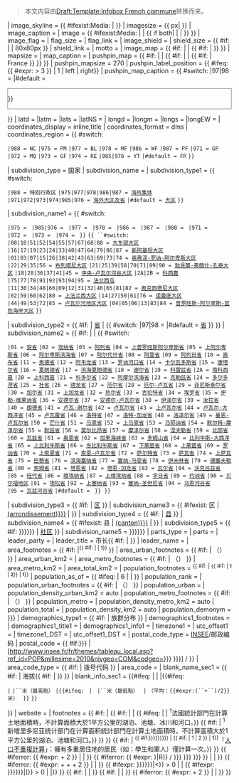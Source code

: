 > 本文内容由[Draft:Template:Infobox French commune](https://zh.wikipedia.org/wiki/Draft:Template:Infobox_French_commune)转换而来。


| image_skyline = {{ \#ifexist:Media: |  }} | imagesize = {{ px| }} | image_caption =  | image = {{ \#ifexist:Media: | |  {{ if both|  |  |
 }} }} | image_flag =  | flag_size =  | flag_link =  | image_shield =  | shield_size = {{ \#if:  |  | 80x80px }} | shield_link =  | motto =  | image_map = {{ \#if:  |  | {{ \#if:  |  }} }} | mapsize =  | map_caption =  | pushpin_map = {{ \#if:  | | {{ \#if:  | | {{ \#if:  | France }} }} }} | pushpin_mapsize = 270 | pushpin_label_position = {{ \#ifeq: {{ \#expr:  \> 3 }} | 1 | left | right}} | pushpin_map_caption = {{ \#switch:  |97|98 = |\#default = </small>

</td>

</tr>

<tr class="mergedrow">

<td colspan=2 align="center">

<div style="border:1px solid grey;">

}}

</div>

}} | latd =  |latm = |lats = |latNS = | longd =  |longm = |longs = |longEW = | coordinates_display = inline,title | coordinates_format = dms | coordinates_region = {{ \#switch:

`|988 = NC`
`|975 = PM`
`|977 = BL`
`|978 = MF`
`|986 = WF`
`|987 = PF`
`|971 = GP`
`|972 = MQ`
`|973 = GF`
`|974 = RE`
`|985|976 = YT`
`|#default = FR`
`}}`

| subdivision_type = 国家 | subdivision_name =  | subdivision_type1 = {{ \#switch:

`|988 = 特别行政区`
`|975|977|978|986|987 = `[`海外集体`](../Page/海外集体.md "wikilink")
`|971|972|973|974|985|976 = `[`海外大区及省`](../Page/海外省.md "wikilink")
`|#default = `[`大区`](../Page/法国大区.md "wikilink")
`}}`

| subdivision_name1 = {{ \#switch:

`|975 = `
`|985|976 = `
`|977 = `
`|978 = `
`|986 = `
`|987 = `
`|988 = `
`|971 = `
`|972 = `
`|973 = `
`|974 = `
`}}`
`{{ ``#switch: `
`|08|10|51|52|54|55|57|67|68|88 = `[`大东部大区`](https://zh.wikipedia.org/wiki/大东部大区 "wikilink")
`|16|17|19|23|24|33|40|47|64|79|86|87 = `[`新阿基坦大区`](https://zh.wikipedia.org/wiki/新阿基坦大区 "wikilink")
`|01|03|07|15|26|38|42|43|63|69|73|74 = `[`奥弗涅-罗讷-阿尔卑斯大区`](https://zh.wikipedia.org/wiki/奥弗涅-罗纳-阿尔卑斯大区 "wikilink")
`|22|29|35|56 = `[`布列塔尼大区`](https://zh.wikipedia.org/wiki/布列塔尼大区 "wikilink")
`|21|25|39|58|70|71|89|90 = `[`勃艮第-弗朗什-孔泰大区`](https://zh.wikipedia.org/wiki/勃艮第-弗朗什-孔泰大区 "wikilink")
`|18|28|36|37|41|45 = `[`中央-卢瓦尔河谷大区`](https://zh.wikipedia.org/wiki/中央-卢瓦尔河谷大区 "wikilink")
`|2A|2B = `[`科西嘉`](https://zh.wikipedia.org/wiki/科西嘉_\(大区\) "wikilink")
`|75|77|78|91|92|93|94|95 = `[`法兰西岛`](https://zh.wikipedia.org/wiki/法兰西岛 "wikilink")
`|11|30|34|48|66|09|12|31|32|46|65|81|82 = `[`奥克西塔尼大区`](https://zh.wikipedia.org/wiki/奥克西塔尼大区 "wikilink")
`|02|59|60|62|80 = `[`上法兰西大区`](https://zh.wikipedia.org/wiki/上法兰西大区 "wikilink")
`|14|27|50|61|76 = `[`诺曼底大区`](../Page/诺曼底大区.md "wikilink")
`|44|49|53|72|85 = `[`卢瓦尔河地区大区`](../Page/卢瓦尔河地区大区.md "wikilink")
`|04|05|06|13|83|84 = `[`普罗旺斯-阿尔卑斯-蓝色海岸大区`](../Page/普罗旺斯-阿尔卑斯-蓝色海岸大区.md "wikilink")
`}}`

| subdivision_type2 = {{ \#if:  | [省](https://zh.wikipedia.org/wiki/新喀里多尼亚行政区划 "wikilink") | {{ \#switch:  |97|98 = |\#default = [省](../Page/省_\(法国\).md "wikilink") }} }} | subdivision_name2 = {{ \#if:  |  | {{ \#switch:

`|01 = `[`安省`](https://zh.wikipedia.org/wiki/安省 "wikilink")
`|02 = `[`埃纳省`](../Page/埃纳省.md "wikilink")
`|03 = `[`阿列省`](../Page/阿列省.md "wikilink")
`|04 = `[`上普罗旺斯阿尔卑斯省`](../Page/上普罗旺斯阿尔卑斯省.md "wikilink")
`|05 = `[`上阿尔卑斯省`](https://zh.wikipedia.org/wiki/上阿尔卑斯省 "wikilink")
`|06 = `[`阿尔卑斯滨海省`](https://zh.wikipedia.org/wiki/阿尔卑斯滨海省 "wikilink")
`|07 = `[`阿尔代什省`](https://zh.wikipedia.org/wiki/阿尔代什省 "wikilink")
`|08 = `[`阿登省`](https://zh.wikipedia.org/wiki/阿登省 "wikilink")
`|09 = `[`阿列日省`](../Page/阿列日省.md "wikilink")
`|10 = `[`奥布省`](https://zh.wikipedia.org/wiki/奥布省 "wikilink")
`|11 = `[`奥德省`](https://zh.wikipedia.org/wiki/奥德省 "wikilink")
`|12 = `[`阿韦龙省`](https://zh.wikipedia.org/wiki/阿韦龙省 "wikilink")
`|13 = `[`罗讷河口省`](https://zh.wikipedia.org/wiki/罗讷河口省 "wikilink")
`|14 = `[`卡尔瓦多斯省`](https://zh.wikipedia.org/wiki/卡尔瓦多斯省 "wikilink")
`|15 = `[`康塔尔省`](https://zh.wikipedia.org/wiki/康塔尔省 "wikilink")
`|16 = `[`夏朗德省`](https://zh.wikipedia.org/wiki/夏朗德省 "wikilink")
`|17 = `[`滨海夏朗德省`](../Page/滨海夏朗德省.md "wikilink")
`|18 = `[`谢尔省`](https://zh.wikipedia.org/wiki/谢尔省 "wikilink")
`|19 = `[`科雷兹省`](https://zh.wikipedia.org/wiki/科雷兹省 "wikilink")
`|2A = `[`南科西嘉`](https://zh.wikipedia.org/wiki/南科西嘉 "wikilink")
`|2B = `[`上科西嘉`](https://zh.wikipedia.org/wiki/上科西嘉 "wikilink")
`|21 = `[`科多尔省`](https://zh.wikipedia.org/wiki/科多尔省 "wikilink")
`|22 = `[`阿摩尔滨海省`](../Page/阿摩尔滨海省.md "wikilink")
`|23 = `[`克勒兹省`](https://zh.wikipedia.org/wiki/克勒兹省 "wikilink")
`|24 = `[`多尔多涅省`](https://zh.wikipedia.org/wiki/多尔多涅省 "wikilink")
`|25 = `[`杜省`](https://zh.wikipedia.org/wiki/杜省 "wikilink")
`|26 = `[`德龙省`](https://zh.wikipedia.org/wiki/德龙省 "wikilink")
`|27 = `[`厄尔省`](https://zh.wikipedia.org/wiki/厄尔省 "wikilink")
`|28 = `[`厄尔-卢瓦省`](../Page/厄尔-卢瓦省.md "wikilink")
`|29 = `[`菲尼斯泰尔省`](https://zh.wikipedia.org/wiki/菲尼斯泰尔省 "wikilink")
`|30 = `[`加尔省`](https://zh.wikipedia.org/wiki/加尔省 "wikilink")
`|31 = `[`上加龙省`](https://zh.wikipedia.org/wiki/上加龙省 "wikilink")
`|32 = `[`热尔省`](../Page/热尔省.md "wikilink")
`|33 = `[`吉伦特省`](https://zh.wikipedia.org/wiki/吉伦特省 "wikilink")
`|34 = `[`埃罗省`](../Page/埃罗省.md "wikilink")
`|35 = `[`伊勒-维莱讷省`](../Page/伊勒-维莱讷省.md "wikilink")
`|36 = `[`安德尔省`](../Page/安德尔省.md "wikilink")
`|37 = `[`安德尔-卢瓦尔省`](https://zh.wikipedia.org/wiki/安德尔-卢瓦尔省 "wikilink")
`|38 = `[`伊泽尔省`](../Page/伊泽尔省.md "wikilink")
`|39 = `[`汝拉省`](https://zh.wikipedia.org/wiki/汝拉省 "wikilink")
`|40 = `[`朗德省`](https://zh.wikipedia.org/wiki/朗德省 "wikilink")
`|41 = `[`卢瓦-谢尔省`](https://zh.wikipedia.org/wiki/卢瓦-谢尔省 "wikilink")
`|42 = `[`卢瓦尔省`](https://zh.wikipedia.org/wiki/卢瓦尔省 "wikilink")
`|43 = `[`上卢瓦尔省`](https://zh.wikipedia.org/wiki/上卢瓦尔省 "wikilink")
`|44 = `[`卢瓦尔-大西洋省`](../Page/卢瓦尔-大西洋省.md "wikilink")
`|45 = `[`卢瓦雷省`](https://zh.wikipedia.org/wiki/卢瓦雷省 "wikilink")
`|46 = `[`洛特省`](https://zh.wikipedia.org/wiki/洛特省 "wikilink")
`|47 = `[`洛特-加龙省`](https://zh.wikipedia.org/wiki/洛特-加龙省 "wikilink")
`|48 = `[`洛泽尔省`](https://zh.wikipedia.org/wiki/洛泽尔省 "wikilink")
`|49 = `[`曼恩-卢瓦尔省`](https://zh.wikipedia.org/wiki/曼恩-卢瓦尔省 "wikilink")
`|50 = `[`芒什省`](https://zh.wikipedia.org/wiki/芒什省 "wikilink")
`|51 = `[`马恩省`](../Page/马恩省.md "wikilink")
`|52 = `[`上马恩省`](https://zh.wikipedia.org/wiki/上马恩省 "wikilink")
`|53 = `[`马耶讷省`](https://zh.wikipedia.org/wiki/马耶讷省 "wikilink")
`|54 = `[`默尔特-摩泽尔省`](https://zh.wikipedia.org/wiki/默尔特-摩泽尔省 "wikilink")
`|55 = `[`默兹省`](https://zh.wikipedia.org/wiki/默兹省 "wikilink")
`|56 = `[`莫尔比昂省`](../Page/莫尔比昂省.md "wikilink")
`|57 = `[`摩泽尔省`](../Page/摩泽尔省.md "wikilink")
`|58 = `[`涅夫勒省`](https://zh.wikipedia.org/wiki/涅夫勒省 "wikilink")
`|59 = `[`北部省`](../Page/诺尔省.md "wikilink")
`|60 = `[`瓦兹省`](https://zh.wikipedia.org/wiki/瓦兹省 "wikilink")
`|61 = `[`奥恩省`](https://zh.wikipedia.org/wiki/奥恩省 "wikilink")
`|62 = `[`加来海峡省`](../Page/加来海峡省.md "wikilink")
`|63 = `[`多姆山省`](https://zh.wikipedia.org/wiki/多姆山省 "wikilink")
`|64 = `[`比利牛斯-大西洋省`](../Page/比利牛斯-大西洋省.md "wikilink")
`|65 = `[`上比利牛斯省`](https://zh.wikipedia.org/wiki/上比利牛斯省 "wikilink")
`|66 = `[`东比利牛斯省`](https://zh.wikipedia.org/wiki/东比利牛斯省 "wikilink")
`|67 = `[`下莱茵省`](../Page/下莱茵省.md "wikilink")
`|68 = `[`上莱茵省`](../Page/上莱茵省.md "wikilink")
`|69 = `[`罗讷省`](https://zh.wikipedia.org/wiki/罗讷省 "wikilink")
`|70 = `[`上索恩省`](../Page/上索恩省.md "wikilink")
`|71 = `[`索恩-卢瓦尔省`](https://zh.wikipedia.org/wiki/索恩-卢瓦尔省 "wikilink")
`|72 = `[`萨尔特省`](https://zh.wikipedia.org/wiki/萨尔特省 "wikilink")
`|73 = `[`萨瓦省`](https://zh.wikipedia.org/wiki/萨瓦省 "wikilink")
`|74 = `[`上萨瓦省`](../Page/上萨瓦省.md "wikilink")
`|75 = `[`巴黎省`](https://zh.wikipedia.org/wiki/巴黎省 "wikilink")
`|76 = `[`滨海塞纳省`](https://zh.wikipedia.org/wiki/滨海塞纳省 "wikilink")
`|77 = `[`塞纳-马恩省`](https://zh.wikipedia.org/wiki/塞纳-马恩省 "wikilink")
`|78 = `[`伊夫林省`](https://zh.wikipedia.org/wiki/伊夫林省 "wikilink")
`|79 = `[`德塞夫勒省`](https://zh.wikipedia.org/wiki/德塞夫勒省 "wikilink")
`|80 = `[`索姆省`](../Page/索姆省.md "wikilink")
`|81 = `[`塔恩省`](https://zh.wikipedia.org/wiki/塔恩省 "wikilink")
`|82 = `[`塔恩-加龙省`](https://zh.wikipedia.org/wiki/塔恩-加龙省 "wikilink")
`|83 = `[`瓦尔省`](https://zh.wikipedia.org/wiki/瓦尔省 "wikilink")
`|84 = `[`沃克吕兹省`](../Page/沃克吕兹省.md "wikilink")
`|85 = `[`旺代省`](https://zh.wikipedia.org/wiki/旺代省 "wikilink")
`|86 = `[`维埃纳省`](https://zh.wikipedia.org/wiki/维埃纳省 "wikilink")
`|87 = `[`上维埃纳省`](https://zh.wikipedia.org/wiki/上维埃纳省 "wikilink")
`|88 = `[`孚日省`](../Page/孚日省.md "wikilink")
`|89 = `[`约讷省`](https://zh.wikipedia.org/wiki/约讷省 "wikilink")
`|90 = `[`贝尔福地区`](../Page/贝尔福地区.md "wikilink")
`|91 = `[`埃松省`](../Page/埃松省.md "wikilink")
`|92 = `[`上塞纳省`](../Page/上塞纳省.md "wikilink")
`|93 = `[`塞纳-圣但尼省`](../Page/塞纳-圣但尼省.md "wikilink")
`|94 = `[`马恩河谷省`](https://zh.wikipedia.org/wiki/马恩河谷省 "wikilink")
`|95 = `[`瓦兹河谷省`](https://zh.wikipedia.org/wiki/瓦兹河谷省 "wikilink")
`|#default = `
`}} }}`

| subdivision_type3 = {{ \#if:  | [区](../Page/区_\(法国\).md "wikilink") }} | subdivision_name3 = {{ \#ifexist: 区 | [(arrondissement)}}}](https://zh.wikipedia.org/wiki/{{{arrondissement "wikilink") |  }} | subdivision_type4 = {{ \#if:  | [县](https://zh.wikipedia.org/wiki/县_\(法国\) "wikilink") }} | subdivision_name4 = {{ \#ifexist: 县 | [(canton)}}}](https://zh.wikipedia.org/wiki/{{{canton "wikilink") |  }} | subdivision_type5 = {{ \#if: }}}}}} | [社区](https://zh.wikipedia.org/wiki/市镇_\(法国\)#共同体 "wikilink") }} | subdivision_name5 = }}}}}} | parts_type =  | parts =  | leader_party =  | leader_title = 市长{{ \#if:  |  }} | leader_name =  | area_footnotes = {{ \#if:  |<sup>{{ \#if: | | <small>**1**</small>}}</sup> }}  | area_urban_footnotes = {{ \#if:  | （） }} | area_urban_km2 =  | area_metro_footnotes = {{ \#if:  | （） }} | area_metro_km2 =  | area_total_km2 =  | population_footnotes = <sup>{{ \#if: | {{ \#if: | <small>**1**</small> | <small>**2**</small>}} | <small>**1**</small>}}</sup> | population_as_of = {{ \#ifeq:  | 6 |  |  }} | population_rank =  | population_urban_footnotes = {{ \#if:  | （） }} | population_urban =  | population_density_urban_km2 = auto | population_metro_footnotes = {{ \#if:  | （） }} | population_metro =  | population_density_metro_km2 = auto | population_total =  | population_density_km2 = auto | population_demonym = }}} | demographics_type1 = {{ \#if:  | 族群分布 }} | demographics1_footnotes = | demographics1_title1 =  | demographics1_info1 =  | timezone1 =  | utc_offset1 =  | timezone1_DST =  | utc_offset1_DST =  | postal_code_type = [INSEE](https://zh.wikipedia.org/wiki/INSEE编码 "wikilink")/邮政编码 | postal_code = {{ \#if:}}} | \[<http://www.insee.fr/fr/themes/tableau_local.asp?ref_id=POP&millesime=2010&nivgeo=COM&codgeo=>}}} }}}\] / }} | area_code_type = {{ \#if:  | 拨号代码 }} | area_code =  | blank_name_sec1 = {{ \#if:  | 海拔{{ \#if:  |  }} }} | blank_info_sec1 = {{\#ifeq: | | |{{\#ifeq:

`|`
`|``米（最高點）`
`|{{#ifeq:`
` |`
` |``米（最低點）`
` |`
`（平均：{{#expr:(``+``)/2}}米）`
` }}`
`}}`

}} | website =  | footnotes = {{ \#if: | {{ \#if: | | {{ \#ifeq: | | <sup>1</sup>法國統計部門在計算土地面積時，不計算面積大於1平方公里的湖泊、池塘、冰川和河口。}} {{ \#if: | <sup>1</sup> 新喀里多尼亚统计部门在计算面积統計部門在計算土地面積時，不計算面積大於1平方公里的湖泊、池塘和河口。}} }} }} {{ \#if: | <sup>{{ \#if:}}}}}}}}} | {{ \#if: | 1 | 2 }} | 1}}</sup>「[人口不重複計算](../Page/人口不重複計算.md "wikilink")」：擁有多重居住地的居民（如：學生和軍人）僅計算一次。}} }} {{ \#iferror: {{ \#expr:  + 2 }} |  | }} {{ \#iferror: {{ \#expr: }|R}} /  }}} }}} }}} }} |  | }} {{ \#iferror: {{ \#expr:  +  +  + 2 }} |  | }} {{ \#ifexpr: }}}}}}|\<}} \> 0 |  | {{ \#ifexpr: }}}}}}|\[}} \> 0 | |}} }} {{ \#if:  | |  }} {{ \#if:  | |  }} {{ \#iferror: {{ \#expr:  + 2 }} |  | }}  }}